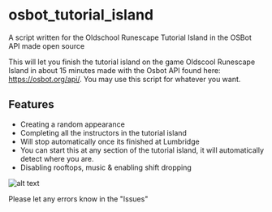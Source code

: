 # osbot_tutorial_island
A script written for the Oldschool Runescape Tutorial Island in the OSBot API made open source

This will let you finish the tutorial island on the game Oldscool Runescape Island in about 15 minutes made with the Osbot API found here: https://osbot.org/api/. You may use this script for whatever you want.

## Features
* Creating a random appearance
* Completing all the instructors in the tutorial island
* Will stop automatically once its finished at Lumbridge
* You can start this at any section of the tutorial island, it will automatically detect where you are.
* Disabling rooftops, music & enabling shift dropping

![alt text](https://i.gyazo.com/2edc451fd920fcc4ad1740db45de73e5.png)

Please let any errors know in the "Issues"
